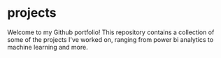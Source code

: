# projects
Welcome to my Github portfolio! This repository contains a collection of some of the projects I've worked on, ranging from power bi analytics to machine learning and more.
